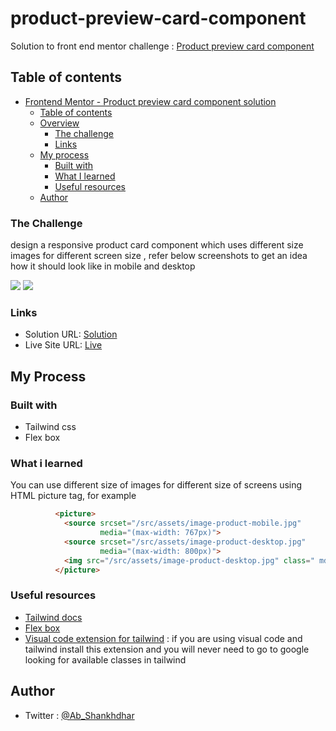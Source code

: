 # product-preview-card-component
Solution to front end mentor challenge : [Product preview card component](https://www.frontendmentor.io/challenges/product-preview-card-component-GO7UmttRfa)

## Table of contents

- [Frontend Mentor - Product preview card component solution](#frontend-mentor---product-preview-card-component-solution)
  - [Table of contents](#table-of-contents)
  - [Overview](#overview)
    - [The challenge](#the-challenge)
    - [Links](#links)
  - [My process](#my-process)
    - [Built with](#built-with)
    - [What I learned](#what-i-learned)
    - [Useful resources](#useful-resources)
  - [Author](#author)

### The Challenge 
  design a responsive product card component which uses different size images for different screen size , refer below screenshots to get an idea how it should look like in mobile and desktop

![](screenshot/desktop-design.jpg)
![](screenshot/mobile-design.jpg)

### Links

- Solution URL: [Solution](https://github.com/im-abhijit/product-preview-card-component)
- Live Site URL: [Live](https://productpreview-card-component.netlify.app/)

## My Process

### Built with
- Tailwind css
- Flex box

### What i learned

You can use different size of images for different size of screens using HTML picture tag, for example

```html
          <picture>
            <source srcset="/src/assets/image-product-mobile.jpg"
                    media="(max-width: 767px)">
            <source srcset="/src/assets/image-product-desktop.jpg"
                    media="(max-width: 800px)">
            <img src="/src/assets/image-product-desktop.jpg" class=" md:h-[400px] object-contain md:w-[268px] "/>
          </picture> 
```
### Useful resources

- [Tailwind docs](https://tailwindcss.com/docs/installation)
- [Flex box](https://css-tricks.com/snippets/css/a-guide-to-flexbox/)
- [Visual code extension for tailwind](https://tailwindcss.com/docs/editor-setup) : if you are using visual code and tailwind install this extension and you will never need to go to google looking for available classes in tailwind

## Author

- Twitter : [@Ab_Shankhdhar](https://twitter.com/Ab_Shankhdhar)
